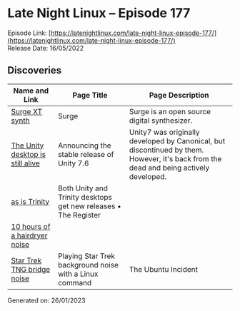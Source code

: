 # Late Night Linux – Episode 177
Episode Link: [https://latenightlinux.com/late-night-linux-episode-177/](https://latenightlinux.com/late-night-linux-episode-177/)  
Release Date: 16/05/2022
## Discoveries

| Name and Link | Page Title | Page Description |
| ----- | ----- | ----- |
| [Surge XT synth](https://surge-synthesizer.github.io/) | Surge | Surge is an open source digital synthesizer. |
| [The Unity desktop is still alive](https://unity.ubuntuunity.org/blog/unity-7.6/) | Announcing the stable release of Unity 7.6 | Unity7 was originally developed by Canonical, but discontinued by them. However, it's back from the dead and being actively developed. |
| [as is Trinity](https://www.theregister.com/2022/05/04/unity_trinity_desktops/) | Both Unity and Trinity desktops get new releases • The Register |  |
| [10 hours of a hairdryer noise](https://www.youtube.com/watch?v=eJT8xuI_5PY) |  |  |
| [Star Trek TNG bridge noise](https://ubuntuincident.wordpress.com/2012/01/06/playing-star-trek-background-noise-with-a-linux-command/) | Playing Star Trek background noise with a Linux command | The Ubuntu Incident | Even better if you add this to your .bashrc file: Multiple versions: (via reddit and hup) |

Generated on: 26/01/2023